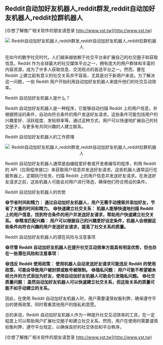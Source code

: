 ## **Reddit自动加好友机器人,reddit群发,reddit自动加好友机器人,reddit拉群机器人**

[😍想了解推广相关软件的朋友请登录 http://www.vst.tw](http://www.vst.tw)

 <center><img src="https://vst.tw/MP4/tuiguang/png/1.png" alt="Reddit自动加好友机器人,reddit群发,reddit自动加好友机器人,reddit拉群机器人"></center>

在如今的数字社交时代，人们越来越依赖于社交平台来扩展自己的社交圈子和获取信息。Reddit 作为全球最大的社交媒体平台之一，拥有庞大的用户群体和丰富的内容资源，成为了许多人获取信息、交流观点的首选平台之一。然而，要在 Reddit 上建立起有意义的社交关系并不容易，尤其是对于新用户来说。为了解决这一问题，一些 Reddit 用户开始利用自动加好友机器人来提升他们的社交互动效率。

Reddit 自动加好友机器人是什么？

Reddit 自动加好友机器人是一种程序，它能够自动扫描 Reddit 上的用户信息，并根据预设的条件，自动向符合条件的用户发送好友请求。这些条件可能包括用户的兴趣爱好、活跃程度、发帖频率等。通过这种方式，用户可以快速地扩展自己的社交圈子，与更多有共同兴趣的人建立联系。

Reddit 自动加好友机器人的工作原理

 <center><img src="https://vst.tw/MP4/tuiguang/png/0.png" alt="Reddit自动加好友机器人,reddit群发,reddit自动加好友机器人,reddit拉群机器人"></center>

Reddit 自动加好友机器人通常是由编程爱好者或开发者编写的程序，利用 Reddit 的 API（应用程序接口）来获取用户信息并发送好友请求。这些机器人通常运行在服务器上，定期执行任务，扫描 Reddit 上的用户信息并发送好友请求。在发送好友请求之前，这些机器人可能会对用户进行筛选，确保他们符合预设的条件。

Reddit 自动加好友机器人的优势

**😄节省时间和精力： 通过自动加好友机器人，用户无需手动搜索并添加好友，节省了大量的时间和精力。**
**😄快速建立社交关系： 机器人能够快速地扫描 Reddit 上的用户信息，找到符合条件的用户并发送好友请求，帮助用户快速建立社交关系。**
**😄精准匹配兴趣： 用户可以根据自己的兴趣爱好设定条件，机器人会根据这些条件向符合兴趣的用户发送好友请求，提高了社交关系的质量。**

Reddit 自动加好友机器人的潜在风险与注意事项

**😄尽管 Reddit 自动加好友机器人在提升社交互动效率方面具有明显优势，但也存在一些潜在风险和注意事项：**

**😄违反 Reddit 使用政策： 使用机器人自动发送好友请求可能违反 Reddit 的使用政策，可能会导致用户被封禁或账号被限制。**
**😄隐私问题： 用户可能不希望被未经允许的方式添加为好友，使用自动加好友机器人可能会引发隐私问题。**
**😄社交质量问题： 虽然自动加好友机器人可以快速建立社交关系，但这些关系的质量可能不如手动建立的关系。**

因此，在使用 Reddit 自动加好友机器人时，用户需要谨慎权衡利弊，确保遵守平台的使用政策，同时尊重其他用户的隐私和意愿。

总的来说，Reddit 自动加好友机器人作为一种提升社交互动效率的工具，在一定程度上可以帮助用户扩展社交圈子和建立社交关系。然而，用户在使用时需要谨慎权衡利弊，遵守平台规定，以确保良好的社交体验和平台秩序。

[😍想了解推广相关软件的朋友请登录 http://www.vst.tw](http://www.vst.tw)



